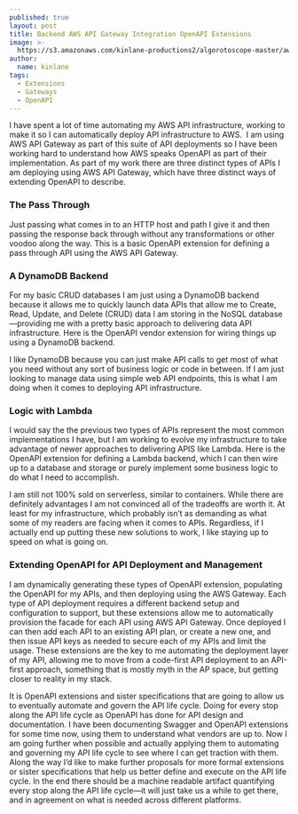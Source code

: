 ```yaml
---
published: true
layout: post
title: Backend AWS API Gateway Integration OpenAPI Extensions
image: >-
  https://s3.amazonaws.com/kinlane-productions2/algorotoscope-master/aws-s3-stories-gears-smoking-cigarette.jpg
author:
  name: kinlane
tags:
  - Extensions
  - Gateways
  - OpenAPI
---
```

I have spent a lot of time automating my AWS API infrastructure, working to make it so I can automatically deploy API infrastructure to AWS.  I am using AWS API Gateway as part of this suite of API deployments so I have been working hard to understand how AWS speaks OpenAPI as part of their implementation. As part of my work there are three distinct types of APIs I am deploying using AWS API Gateway, which have three distinct ways of extending OpenAPI to describe.

### The Pass Through

Just passing what comes in to an HTTP host and path I give it and then passing the response back through without any transformations or other voodoo along the way. This is a basic OpenAPI extension for defining a pass through API using the AWS API Gateway.

### A DynamoDB Backend

For my basic CRUD databases I am just using a DynamoDB backend because it allows me to quickly launch data APIs that allow me to Create, Read, Update, and Delete (CRUD) data I am storing in the NoSQL database—providing me with a pretty basic approach to delivering data API infrastructure. Here is the OpenAPI vendor extension for wiring things up using a DynamoDB backend.

I like DynamoDB because you can just make API calls to get most of what you need without any sort of business logic or code in between. If I am just looking to manage data using simple web API endpoints, this is what I am doing when it comes to deploying API infrastructure.

### Logic with Lambda

I would say the the previous two types of APIs represent the most common implementations I have, but I am working to evolve my infrastructure to take advantage of newer approaches to delivering APIS like Lambda. Here is the OpenAPI extension for defining a Lambda backend, which I can then wire up to a database and storage or purely implement some business logic to do what I need to accomplish.

I am still not 100% sold on serverless, similar to containers. While there are definitely advantages I am not convinced all of the tradeoffs are worth it. At least for my infrastructure, which probably isn’t as demanding as what some of my readers are facing when it comes to APIs. Regardless, if I actually end up putting these new solutions to work, I like staying up to speed on what is going on.

### Extending OpenAPI for API Deployment and Management

I am dynamically generating these types of OpenAPI extension, populating the OpenAPI for my APIs, and then deploying using the AWS Gateway. Each type of API deployment requires a different backend setup and configuration to support, but these extensions allow me to automatically provision the facade for each API using AWS API Gateway. Once deployed I can then add each API to an existing API plan, or create a new one, and then issue API keys as needed to secure each of my APIs and limit the usage. These extensions are the key to me automating the deployment layer of my API, allowing me to move from a code-first API deployment to an API-first approach, something that is mostly myth in the AP space, but getting closer to reality in my stack.

It is OpenAPI extensions and sister specifications that are going to allow us to eventually automate and govern the API life cycle. Doing for every stop along the API life cycle as OpenAPI has done for API design and documentation. I have been documenting Swagger and OpenAPI extensions for some time now, using them to understand what vendors are up to. Now I am going further when possible and actually applying them to automating and governing my API life cycle to see where I can get traction with them. Along the way I’d like to make further proposals for more formal extensions or sister specifications that help us better define and execute on the API life cycle. In the end there should be a machine readable artifact quantifying every stop along the API life cycle—it will just take us a while to get there, and in agreement on what is needed across different platforms.